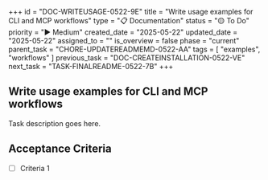 +++
id = "DOC-WRITEUSAGE-0522-9E"
title = "Write usage examples for CLI and MCP workflows"
type = "📋 Documentation"
status = "🟡 To Do"
priority = "▶️ Medium"
created_date = "2025-05-22"
updated_date = "2025-05-22"
assigned_to = ""
is_overview = false
phase = "current"
parent_task = "CHORE-UPDATEREADMEMD-0522-AA"
tags = [ "examples", "workflows" ]
previous_task = "DOC-CREATEINSTALLATION-0522-VE"
next_task = "TASK-FINALREADME-0522-7B"
+++

## Write usage examples for CLI and MCP workflows

Task description goes here.

## Acceptance Criteria

- [ ] Criteria 1
